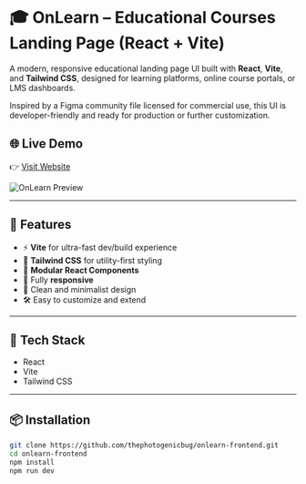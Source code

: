 # 🎓 OnLearn – Educational Courses Landing Page (React + Vite)

A modern, responsive educational landing page UI built with **React**, **Vite**, and **Tailwind CSS**, designed for learning platforms, online course portals, or LMS dashboards.

Inspired by a Figma community file licensed for commercial use, this UI is developer-friendly and ready for production or further customization.

## 🌐 Live Demo

👉 [Visit Website](https://onlearn-frontend.vercel.app/)

![OnLearn Preview](https://res.cloudinary.com/dv5jjlsd7/image/upload/v1753700995/Screenshot_2025-07-28_163754_q3kudl.png)

---

## 🚀 Features

- ⚡ **Vite** for ultra-fast dev/build experience
- 🎨 **Tailwind CSS** for utility-first styling
- 🧩 **Modular React Components**
- 📱 Fully **responsive**
- 🌙 Clean and minimalist design
- 🛠️ Easy to customize and extend

---

## 📁 Tech Stack

- React
- Vite
- Tailwind CSS

---

## 📦 Installation

```bash
git clone https://github.com/thephotogenicbug/onlearn-frontend.git
cd onlearn-frontend
npm install
npm run dev
